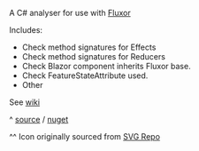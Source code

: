 ﻿A C# analyser for use with [Fluxor](https://github.com/mrpmorris/Fluxor)

Includes:
- Check method signatures for Effects
- Check method signatures for Reducers
- Check Blazor component inherits Fluxor base.
- Check FeatureStateAttribute used.
- Other 

See [wiki](https://github.com/Dkowald/kwld.FluxorAnalyser/wiki)

^ [source](https://github.com/Dkowald/kwld.FluxorAnalyser) / [nuget](https://www.nuget.org/packages/kwld.FluxorAnalyser)

^^ Icon originally sourced from <a href="https://www.svgrepo.com" target="_blank">SVG Repo</a>  